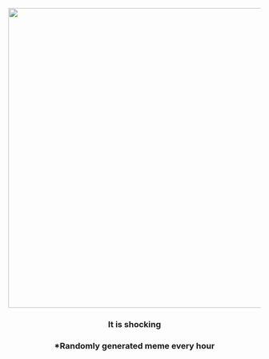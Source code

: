 <p align="center">
        <img src="https://i.redd.it/due1jtdnihn81.jpg" width="600" height="600">
        </p>
        <h3 align="center">It is shocking</h3>
        <h3 align="center">*Randomly generated meme every hour</h3>
    